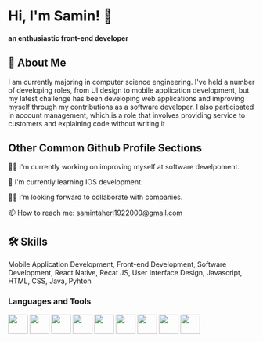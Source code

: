 
# Hi, I'm Samin! 👋
#### an enthusiastic front-end developer



## 🚀 About Me
I am currently majoring in computer science engineering. 
I've held a number of developing roles, from UI design to mobile application development, but my latest challenge has been developing web applications and improving myself through my contributions as a software developer. I also participated in account management, which is a role that involves providing service to customers and explaining code without writing it


## Other Common Github Profile Sections
👩‍💻 I'm currently working on improving myself at software develpoment.

🧠 I'm currently learning IOS development.

👯‍♀️ I'm looking forward to collaborate with companies.

📫 How to reach me: samintaheri1922000@gmail.com


## 🛠 Skills
Mobile Application Development,
Front-end Development,
Software Development,
React Native,
Recat JS,
User Interface Design,
Javascript, 
HTML,
CSS,
Java, 
Pyhton

### Languages and Tools

<code><img height= "40" src="https://upload.wikimedia.org/wikipedia/commons/thumb/9/99/Unofficial_JavaScript_logo_2.svg/1920px-Unofficial_JavaScript_logo_2.svg.png"></code>
<code><img height= "40" src="https://p.kindpng.com/picc/s/765-7652239_react-native-svg-logo-hd-png-download.png"></code>
<code><img height= "40" src="https://i.pinimg.com/originals/07/ca/4a/07ca4afbde70ce0c995b3f63e9c04ceb.png"></code>
<code><img height= "40" src="https://cdn-icons-png.flaticon.com/512/1216/1216733.png"></code>
<code><img height= "40" src="https://upload.wikimedia.org/wikipedia/commons/thumb/6/62/CSS3_logo.svg/800px-CSS3_logo.svg.png"></code>
<code><img height= "40" src="https://upload.wikimedia.org/wikipedia/commons/thumb/c/c3/Python-logo-notext.svg/2048px-Python-logo-notext.svg.png"></code>
<code><img height= "40" src="https://cdn.freebiesupply.com/logos/large/2x/java-logo-png-transparent.png"></code>
<code><img height= "40" src="https://i.pinimg.com/originals/17/06/c9/1706c9f16bd08eb5e03f1df3e0a94a1c.png"></code>
<code><img height= "40" src="https://upload.wikimedia.org/wikipedia/commons/thumb/c/c2/Adobe_XD_CC_icon.svg/1051px-Adobe_XD_CC_icon.svg.png"></code>

